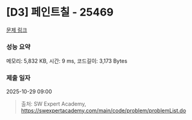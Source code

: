 # [D3] 페인트칠 - 25469 

[문제 링크](https://swexpertacademy.com/main/code/problem/problemDetail.do?contestProbId=AZlP2QbavInHBIO0) 

### 성능 요약

메모리: 5,832 KB, 시간: 9 ms, 코드길이: 3,173 Bytes

### 제출 일자

2025-10-29 09:00



> 출처: SW Expert Academy, https://swexpertacademy.com/main/code/problem/problemList.do